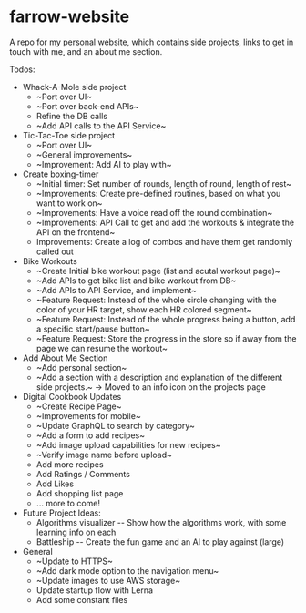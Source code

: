 # farrow-website
A repo for my personal website, which contains side projects, links to get in touch with me, and an about me section.

Todos:
  - Whack-A-Mole side project
    - ~Port over UI~
    - ~Port over back-end APIs~
    - Refine the DB calls
    - ~Add API calls to the API Service~
  - Tic-Tac-Toe side project
    - ~Port over UI~
    - ~General improvements~
    - ~Improvement: Add AI to play with~
  - Create boxing-timer
    - ~Initial timer: Set number of rounds, length of round, length of rest~
    - ~Improvements: Create pre-defined routines, based on what you want to work on~
    - ~Improvements: Have a voice read off the round combination~
    - ~Improvements: API Call to get and add the workouts & integrate the API on the frontend~
    - Improvements: Create a log of combos and have them get randomly called out
  - Bike Workouts
    - ~Create Initial bike workout page (list and acutal workout page)~
    - ~Add APIs to get bike list and bike workout from DB~
    - ~Add APIs to API Service, and implement~
    - ~Feature Request: Instead of the whole circle changing with the color of your HR target, show each HR colored segment~
    - ~Feature Request: Instead of the whole progress being a button, add a specific start/pause button~
    - ~Feature Request: Store the progress in the store so if away from the page we can resume the workout~
  - Add About Me Section
    - ~Add personal section~
    - ~Add a section with a description and explanation of the different side projects.~ -> Moved to an info icon on the projects page
  - Digital Cookbook Updates
    - ~Create Recipe Page~
    - ~Improvements for mobile~
    - ~Update GraphQL to search by category~
    - ~Add a form to add recipes~
    - ~Add image upload capabilities for new recipes~
    - ~Verify image name before upload~
    - Add more recipes
    - Add Ratings / Comments
    - Add Likes
    - Add shopping list page
    - ... more to come!
  - Future Project Ideas:
    - Algorithms visualizer -- Show how the algorithms work, with some learning info on each
    - Battleship -- Create the fun game and an AI to play against (large)
  - General
    - ~Update to HTTPS~
    - ~Add dark mode option to the navigation menu~
    - ~Update images to use AWS storage~
    - Update startup flow with Lerna
    - Add some constant files

